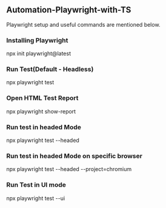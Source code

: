 ## Automation-Playwright-with-TS
Playwright setup and useful commands are mentioned below.


### Installing Playwright
npx init playwright@latest

### Run Test(Default - Headless)
npx playwright test 

### Open HTML Test Report
npx playwright show-report  

### Run test in headed Mode
npx playwright test --headed 

### Run test in headed Mode on specific browser
npx playwright test --headed --project=chromium

### Run Test in UI mode
npx playwright test --ui  

